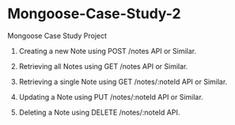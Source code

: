 # Mongoose-Case-Study-2
Mongoose Case Study Project

 1. Creating a new Note using POST /notes API or Similar.
 

2. Retrieving all Notes using GET /notes API or Similar.


3. Retrieving a single Note using GET /notes/:noteId API or Similar.



4. Updating a Note using PUT /notes/:noteId API or Similar.

 

5. Deleting a Note using DELETE /notes/:noteId API.

 

